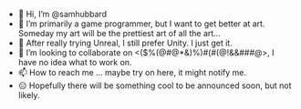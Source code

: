 - 👋 Hi, I’m @samhubbard
- 👀 I’m primarily a game programmer, but I want to get better at art. Someday my art will be the prettiest art of all the art...
- 💩 After really trying Unreal, I still prefer Unity. I just get it.
- 💞️ I’m looking to collaborate on <($%(@#@*&)%)#(#(@!&&###@>, I have no idea what to work on.
- 📫 How to reach me ... maybe try on here, it might notify me.
- 😑 Hopefully there will be something cool to be announced soon, but not likely.

<!---
samhubbard/samhubbard is a ✨ special ✨ repository because its `README.md` (this file) appears on your GitHub profile.
You can click the Preview link to take a look at your changes.
--->
